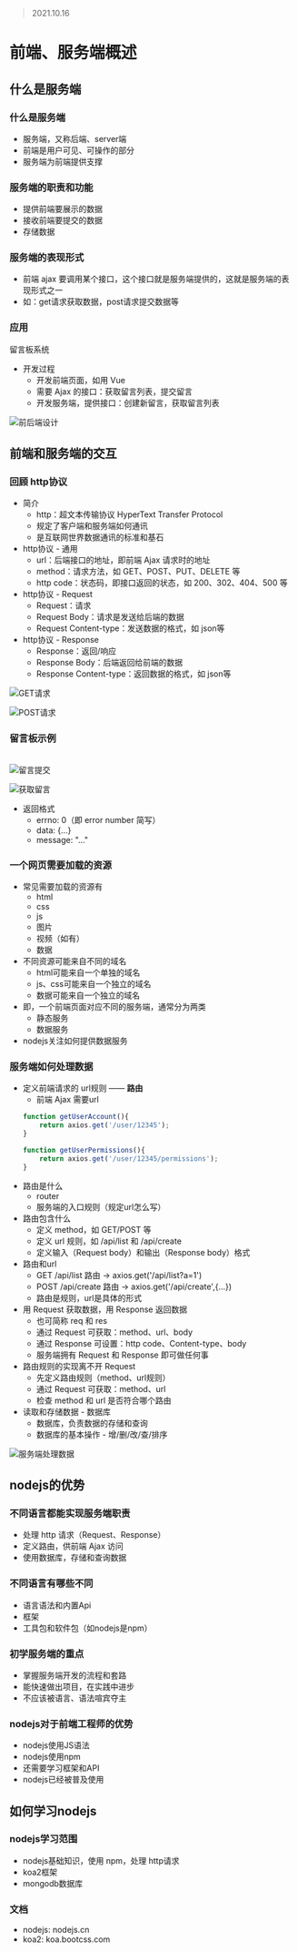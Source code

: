 >2021.10.16

# 前端、服务端概述

## 什么是服务端

### 什么是服务端

- 服务端，又称后端、server端
- 前端是用户可见、可操作的部分
- 服务端为前端提供支撑

### 服务端的职责和功能

- 提供前端要展示的数据
- 接收前端要提交的数据
- 存储数据

### 服务端的表现形式

- 前端 ajax 要调用某个接口，这个接口就是服务端提供的，这就是服务端的表现形式之一
- 如：get请求获取数据，post请求提交数据等

### 应用

留言板系统  
- 开发过程
  - 开发前端页面，如用 Vue
  - 需要 Ajax 的接口：获取留言列表，提交留言
  - 开发服务端，提供接口：创建新留言，获取留言列表   
 
![前后端设计](img/前后端设计.jpg)

## 前端和服务端的交互

### 回顾 http协议

- 简介
  - http：超文本传输协议 HyperText Transfer Protocol
  - 规定了客户端和服务端如何通讯
  - 是互联网世界数据通讯的标准和基石
- http协议 - 通用
  - url：后端接口的地址，即前端 Ajax 请求时的地址
  - method：请求方法，如 GET、POST、PUT、DELETE 等
  - http code：状态码，即接口返回的状态，如 200、302、404、500 等
- http协议 - Request
  - Request：请求
  - Request Body：请求是发送给后端的数据
  - Request Content-type：发送数据的格式，如 json等
- http协议 - Response
  - Response：返回/响应
  - Response Body：后端返回给前端的数据
  - Response Content-type：返回数据的格式，如 json等

![GET请求](img/get.jpg)

![POST请求](img/post.jpg)

### 留言板示例
\
![留言提交](img/liuyanpost.jpg)

![获取留言](img/liuyanget.jpg)

- 返回格式
  - errno: 0（即 error number 简写）
  - data: {...}
  - message: "..."

### 一个网页需要加载的资源

- 常见需要加载的资源有
  - html
  - css
  - js
  - 图片
  - 视频（如有）
  - 数据
- 不同资源可能来自不同的域名
  - html可能来自一个单独的域名
  - js、css可能来自一个独立的域名
  - 数据可能来自一个独立的域名
- 即，一个前端页面对应不同的服务端，通常分为两类
  - 静态服务
  - 数据服务
- nodejs关注如何提供数据服务

### 服务端如何处理数据

- 定义前端请求的 url规则 —— **路由**
  - 前端 Ajax 需要url
  ```javascript
  function getUserAccount(){
      return axios.get('/user/12345');
  }

  function getUserPermissions(){
      return axios.get('/user/12345/permissions');
  }
  ```
- 路由是什么
  - router
  - 服务端的入口规则（规定url怎么写）
- 路由包含什么
  - 定义 method，如 GET/POST 等
  - 定义 url 规则，如 /api/list 和 /api/create
  - 定义输入（Request body）和输出（Response body）格式
- 路由和url
  - GET /api/list 路由 -> axios.get('/api/list?a=1')
  - POST /api/create 路由 -> axios.get('/api/create',{...})
  - 路由是规则，url是具体的形式
- 用 Request 获取数据，用 Response 返回数据
  - 也可简称 req 和 res
  - 通过 Request 可获取：method、url、body
  - 通过 Response 可设置：http code、Content-type、body
  - 服务端拥有 Request 和 Response 即可做任何事
- 路由规则的实现离不开 Request
  - 先定义路由规则（method、url规则）
  - 通过 Request 可获取：method、url
  - 检查 method 和 url 是否符合哪个路由
- 读取和存储数据 - 数据库
  - 数据库，负责数据的存储和查询
  - 数据库的基本操作 - 增/删/改/查/排序

![服务端处理数据](img/fuwuduan.jpg)

## nodejs的优势

### 不同语言都能实现服务端职责

- 处理 http 请求（Request、Response）
- 定义路由，供前端 Ajax 访问
- 使用数据库，存储和查询数据

### 不同语言有哪些不同

- 语言语法和内置Api
- 框架
- 工具包和软件包（如nodejs是npm）

### 初学服务端的重点

- 掌握服务端开发的流程和套路
- 能快速做出项目，在实践中进步
- 不应该被语言、语法喧宾夺主

### nodejs对于前端工程师的优势

- nodejs使用JS语法
- nodejs使用npm
- 还需要学习框架和API
- nodejs已经被普及使用

## 如何学习nodejs

### nodejs学习范围

- nodejs基础知识，使用 npm，处理 http请求
- koa2框架
- mongodb数据库

### 文档

- nodejs: nodejs.cn
- koa2: koa.bootcss.com

